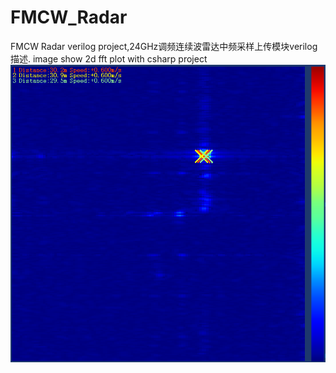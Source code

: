 # FMCW_Radar
FMCW Radar verilog project,24GHz调频连续波雷达中频采样上传模块verilog描述. image show 2d fft plot with csharp project
![Image](https://github.com/Elrori/FMCW_Radar/blob/master/xx.png)
